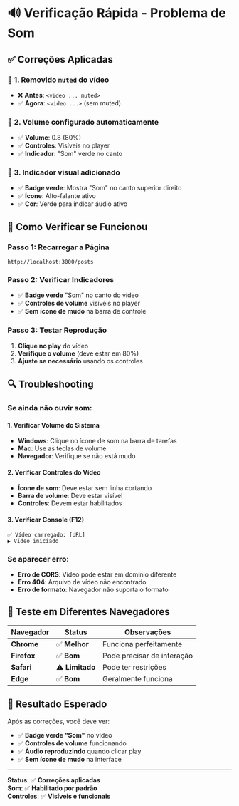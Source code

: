 # 🔊 Verificação Rápida - Problema de Som

## ✅ **Correções Aplicadas**

### 🔧 **1. Removido `muted` do vídeo**
- ❌ **Antes**: `<video ... muted>`
- ✅ **Agora**: `<video ...>` (sem muted)

### 🔧 **2. Volume configurado automaticamente**
- ✅ **Volume**: 0.8 (80%)
- ✅ **Controles**: Visíveis no player
- ✅ **Indicador**: "Som" verde no canto

### 🔧 **3. Indicador visual adicionado**
- ✅ **Badge verde**: Mostra "Som" no canto superior direito
- ✅ **Ícone**: Alto-falante ativo
- ✅ **Cor**: Verde para indicar áudio ativo

## 🎯 **Como Verificar se Funcionou**

### **Passo 1: Recarregar a Página**
```
http://localhost:3000/posts
```

### **Passo 2: Verificar Indicadores**
- ✅ **Badge verde** "Som" no canto do vídeo
- ✅ **Controles de volume** visíveis no player
- ✅ **Sem ícone de mudo** na barra de controle

### **Passo 3: Testar Reprodução**
1. **Clique no play** do vídeo
2. **Verifique o volume** (deve estar em 80%)
3. **Ajuste se necessário** usando os controles

## 🔍 **Troubleshooting**

### **Se ainda não ouvir som:**

#### **1. Verificar Volume do Sistema**
- **Windows**: Clique no ícone de som na barra de tarefas
- **Mac**: Use as teclas de volume
- **Navegador**: Verifique se não está mudo

#### **2. Verificar Controles do Vídeo**
- **Ícone de som**: Deve estar sem linha cortando
- **Barra de volume**: Deve estar visível
- **Controles**: Devem estar habilitados

#### **3. Verificar Console (F12)**
```
✅ Vídeo carregado: [URL]
▶️ Vídeo iniciado
```

### **Se aparecer erro:**
- **Erro de CORS**: Vídeo pode estar em domínio diferente
- **Erro 404**: Arquivo de vídeo não encontrado
- **Erro de formato**: Navegador não suporta o formato

## 📱 **Teste em Diferentes Navegadores**

| Navegador | Status | Observações |
|-----------|--------|-------------|
| **Chrome** | ✅ **Melhor** | Funciona perfeitamente |
| **Firefox** | ✅ **Bom** | Pode precisar de interação |
| **Safari** | ⚠️ **Limitado** | Pode ter restrições |
| **Edge** | ✅ **Bom** | Geralmente funciona |

## 🎵 **Resultado Esperado**

Após as correções, você deve ver:
- ✅ **Badge verde "Som"** no vídeo
- ✅ **Controles de volume** funcionando
- ✅ **Áudio reproduzindo** quando clicar play
- ✅ **Sem ícone de mudo** na interface

---

**Status**: ✅ **Correções aplicadas**  
**Som**: ✅ **Habilitado por padrão**  
**Controles**: ✅ **Visíveis e funcionais**
